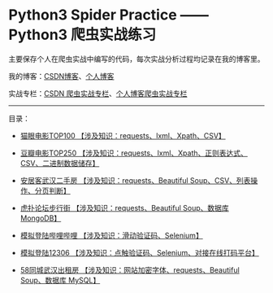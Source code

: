# Python3 Spider Practice —— Python3 爬虫实战练习

主要保存个人在爬虫实战中编写的代码，每次实战分析过程均记录在我的博客里。

我的博客：[CSDN博客](https://itrhx.blog.csdn.net/)、[个人博客](https://www.itrhx.com/)

实战专栏：[CSDN 爬虫实战专栏](https://itrhx.blog.csdn.net/article/category/9351278)、[个人博客爬虫实战专栏](https://www.itrhx.com/categories/Python3-%E5%AD%A6%E4%B9%A0%E7%AC%94%E8%AE%B0/%E7%88%AC%E8%99%AB%E5%AE%9E%E6%88%98/)

---

目录：

- [猫眼电影TOP100  【涉及知识：requests、lxml、Xpath、CSV】](https://github.com/TRHX/Python3-Spider-Practice/tree/master/maoyan-top100)

- [豆瓣电影TOP250  【涉及知识：requests、lxml、Xpath、正则表达式、CSV、二进制数据储存】](https://github.com/TRHX/Python3-Spider-Practice/tree/master/douban-top250)

- [安居客武汉二手房  【涉及知识：requests、Beautiful Soup、CSV、列表操作、分页判断】](https://github.com/TRHX/Python3-Spider-Practice/tree/master/anjuke)

- [虎扑论坛步行街  【涉及知识：requests、Beautiful Soup、数据库 MongoDB】](https://github.com/TRHX/Python3-Spider-Practice/tree/master/hupu)

- [模拟登陆哔哩哔哩  【涉及知识：滑动验证码、Selenium】](https://github.com/TRHX/Python3-Spider-Practice/tree/master/bilibili-login)

- [模拟登陆12306  【涉及知识：点触验证码、Selenium、对接在线打码平台】](https://github.com/TRHX/Python3-Spider-Practice/tree/master/12306-login)

- [58同城武汉出租房  【涉及知识：网站加密字体、requests、Beautiful Soup、数据库 MySQL】](https://github.com/TRHX/Python3-Spider-Practice/tree/master/58tongcheng)
